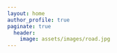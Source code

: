 ```yaml
---
layout: home
author_profile: true
paginate: true
  header:
    image: assets/images/road.jpg
---
```

